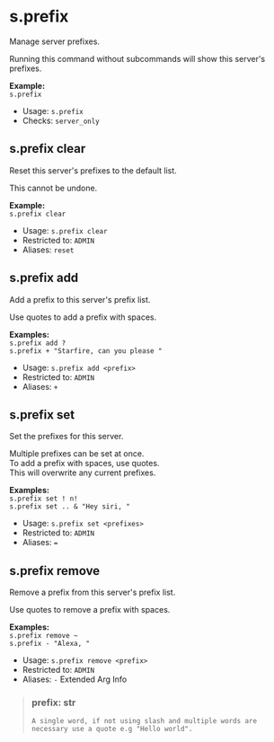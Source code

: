 # s.prefix
Manage server prefixes.<br/>

Running this command without subcommands will show this server's prefixes.<br/>

**Example:**<br/>
`s.prefix`<br/>
 - Usage: `s.prefix`
 - Checks: `server_only`
## s.prefix clear
Reset this server's prefixes to the default list.<br/>

This cannot be undone.<br/>

**Example:**<br/>
`s.prefix clear`<br/>
 - Usage: `s.prefix clear`
 - Restricted to: `ADMIN`
 - Aliases: `reset`
## s.prefix add
Add a prefix to this server's prefix list.<br/>

Use quotes to add a prefix with spaces.<br/>

**Examples:**<br/>
`s.prefix add ?`<br/>
`s.prefix + "Starfire, can you please "`<br/>
 - Usage: `s.prefix add <prefix>`
 - Restricted to: `ADMIN`
 - Aliases: `+`
## s.prefix set
Set the prefixes for this server.<br/>

Multiple prefixes can be set at once.<br/>
To add a prefix with spaces, use quotes.<br/>
This will overwrite any current prefixes.<br/>

**Examples:**<br/>
`s.prefix set ! n!`<br/>
`s.prefix set .. & "Hey siri, "`<br/>
 - Usage: `s.prefix set <prefixes>`
 - Restricted to: `ADMIN`
 - Aliases: `=`
## s.prefix remove
Remove a prefix from this server's prefix list.<br/>

Use quotes to remove a prefix with spaces.<br/>

**Examples:**<br/>
`s.prefix remove ~`<br/>
`s.prefix - "Alexa, "`<br/>
 - Usage: `s.prefix remove <prefix>`
 - Restricted to: `ADMIN`
 - Aliases: `-`
Extended Arg Info
> ### prefix: str
> ```
> A single word, if not using slash and multiple words are necessary use a quote e.g "Hello world".
> ```
